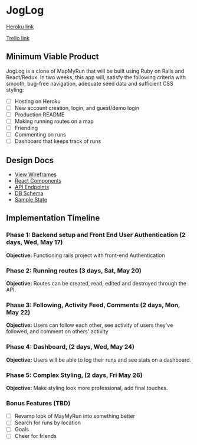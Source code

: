 # JogLog

[Heroku link][heroku]

[Trello link][trello]

[heroku]: https://jog-log-map-my-run.herokuapp.com/
[trello]: https://trello.com/b/L51z982t/mapmyrun-clone

## Minimum Viable Product

JogLog is a clone of MapMyRun that will be built using Ruby on Rails
and React/Redux. In two weeks, this app will, satisfy the
following criteria with smooth, bug-free navigation, adequate seed data and
sufficient CSS styling:

- [ ] Hosting on Heroku
- [ ] New account creation, login, and guest/demo login
- [ ] Production README
- [ ] Making running routes on a map
- [ ] Friending
- [ ] Commenting on runs
- [ ] Dashboard that keeps track of runs

## Design Docs

* [View Wireframes][wireframes]
* [React Components][components]
* [API Endpoints][api_endpoints]
* [DB Schema][schema]
* [Sample State][sample_state]

[wireframes]: docs/wireframes
[components]: docs/component-hierarchy.md
[api_endpoints]: docs/api_endpoints.md
[schema]: docs/schema.md
[sample_state]: docs/sample_state.md

## Implementation Timeline

### Phase 1: Backend setup and Front End User Authentication (2 days, Wed, May 17)

**Objective:** Functioning rails project with front-end Authentication

### Phase 2: Running routes (3 days, Sat, May 20)

**Objective:** Routes can be created, read, edited and destroyed through
the API.

### Phase 3: Following, Activity Feed, Comments (2 days, Mon, May 22)

**Objective:** Users can follow each other, see activity of users they've followed, and comment on others' activity

### Phase 4: Dashboard, (2 days, Wed, May 24)

**Objective:** Users will be able to log their runs and see stats on a dashboard.

### Phase 5: Complex Styling, (2 days, Fri May 26)

**Objective:** Make styling look more professional, add final touches.

### Bonus Features (TBD)
- [ ] Revamp look of MayMyRun into something better
- [ ] Search for runs by location
- [ ] Goals
- [ ] Cheer for friends

